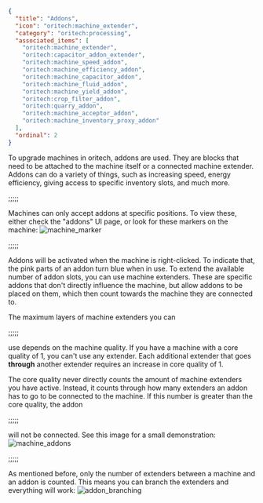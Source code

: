```json
{
  "title": "Addons",
  "icon": "oritech:machine_extender",
  "category": "oritech:processing",
  "associated_items": [
    "oritech:machine_extender",
    "oritech:capacitor_addon_extender",
    "oritech:machine_speed_addon",
    "oritech:machine_efficiency_addon",
    "oritech:machine_capacitor_addon",
    "oritech:machine_fluid_addon",
    "oritech:machine_yield_addon",
    "oritech:crop_filter_addon",
    "oritech:quarry_addon",
    "oritech:machine_acceptor_addon",
    "oritech:machine_inventory_proxy_addon"
  ],
  "ordinal": 2
}
```

To upgrade machines in oritech, addons are used. They are blocks that need to be attached to the machine itself or a connected machine extender. Addons can do a variety
of things, such as increasing speed, energy efficiency, giving access to specific inventory slots, and much more.

;;;;;

Machines can only accept addons at specific positions. To view these, either check the "addons" UI page, or look for these markers on the machine:
![machine_marker](oritech:textures/book/addon_marker.png,fit)

;;;;;

Addons will be activated when the machine is right-clicked. To indicate that, the pink parts of an addon turn blue when in use. To extend the available number of addon slots,
you can use machine extenders. These are specific addons that don't directly influence the machine, but allow addons to be placed on them, which then count towards the machine they are connected to.


The maximum layers of machine extenders you can

;;;;;

use depends on the machine quality. If you have a machine with a core quality of 1, you can't use any extender. Each additional extender that 
goes **through** another extender requires an increase in core quality of 1.

The core quality never directly counts the amount of machine extenders you have active. Instead, it counts through how many
extenders an addon has to go to be connected to the machine. If this number is greater than the core quality, the addon 

;;;;;

will not be connected. See this image for a small demonstration:
![machine_addons](oritech:textures/book/extenders.png,fit)

;;;;;

As mentioned before, only the number of extenders between a machine and an addon is counted. This means you can branch the extenders and everything will work:
![addon_branching](oritech:textures/book/addon_branching.png,fit)
